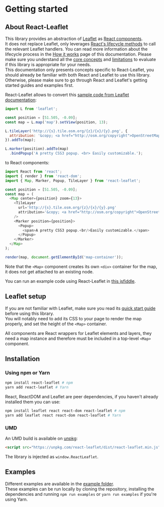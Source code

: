 # Getting started

## About React-Leaflet

This library provides an abstraction of [Leaflet](http://leafletjs.com/) as [React components](https://facebook.github.io/react/).  
It does not replace Leaflet, only leverages [React's lifecycle methods](https://facebook.github.io/react/docs/component-specs.html#lifecycle-methods) to call the relevant Leaflet handlers. You can read more information about the lifecycle process in the [How it works](How%20it%20works.md) page of this documentation.
Please make sure you understand all the [core concepts](How%20it%20works.md#core-concepts) and [limitations](How%20it%20works.md#limitations) to evaluate if this library is appropriate for your needs.  
This documentation only presents concepts specific to React-Leaflet, you should already be familiar with both React and Leaflet to use this library. Otherwise, please make sure to go through React and Leaflet's getting started guides and examples first.

React-Leaflet allows to convert this [sample code from Leaflet documentation](http://leafletjs.com/):

```js
import L from 'leaflet';

const position = [51.505, -0.09];
const map = L.map('map').setView(position, 13);

L.tileLayer('http://{s}.tile.osm.org/{z}/{x}/{y}.png', {
  attribution: '&copy; <a href="http://osm.org/copyright">OpenStreetMap</a> contributors'
}).addTo(map);

L.marker(position).addTo(map)
  .bindPopup('A pretty CSS3 popup. <br> Easily customizable.');
```

to React components:

```js
import React from 'react';
import { render } from 'react-dom';
import { Map, Marker, Popup, TileLayer } from 'react-leaflet';

const position = [51.505, -0.09];
const map = (
  <Map center={position} zoom={13}>
    <TileLayer
      url='http://{s}.tile.osm.org/{z}/{x}/{y}.png'
      attribution='&copy; <a href="http://osm.org/copyright">OpenStreetMap</a> contributors'
    />
    <Marker position={position}>
      <Popup>
        <span>A pretty CSS3 popup.<br/>Easily customizable.</span>
      </Popup>
    </Marker>
  </Map>
);

render(map, document.getElementById('map-container'));
```
Note that the `<Map>` component creates its own `<div>` container for the map, it does not get attached to an existing node.

You can run an example code using React-Leaflet in [this jsfiddle](https://jsfiddle.net/paul_lecam/q2v7t59h/).

## Leaflet setup

If you are not familiar with Leaflet, make sure you read its [quick start guide](http://leafletjs.com/examples/quick-start.html) before using this library.  
You will notably need to add its CSS to your page to render the map properly, and set the height of the `<Map>` container.

All components are React wrappers for Leaflet elements and layers, they need a map instance and therefore must be included in a top-level `<Map>` component.

## Installation

### Using npm or Yarn

```bash
npm install react-leaflet # npm
yarn add react-leaflet # Yarn
```

React, ReactDOM and Leaflet are peer dependencies, if you haven't already installed them you can use:

```bash
npm install leaflet react react-dom react-leaflet # npm
yarn add leaflet react react-dom react-leaflet # Yarn
```

### UMD

An UMD build is available on [unpkg](https://unpkg.com/):

```html
<script src="https://unpkg.com/react-leaflet/dist/react-leaflet.min.js"></script>
```

The library is injected as `window.ReactLeaflet`.

## Examples

Different examples are available in the [example folder](../example).  
These examples can be run locally by cloning the repository, installing the dependencies and running `npm run examples` or `yarn run examples` if you're using Yarn.
